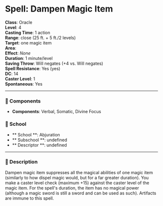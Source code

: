
# Spell: Dampen Magic Item
**Class**: Oracle  
**Level**: 4  
**Casting Time**: 1 action  
**Range**: close (25 ft. + 5 ft./2 levels)  
**Target**: one magic item  
**Area**:   
**Effect**: _None_  
**Duration**: 1 minute/level  
**Saving Throw**: Will negates (+4 vs. Will negates)  
**Spell Resistance**: Yes (yes)  
**DC**: 14  
**Caster Level**: 1  
**Spontaneous**: Yes

---

### 🔮 Components
- **Components**: Verbal, Somatic, Divine Focus

### 🏫 School
- ** School **: Abjuration
- ** Subschool **: undefined
- ** Descriptor **: undefined
---

### 📜 Description
Dampen magic item suppresses all the magical abilities of one magic item (similarly to how dispel magic would, but for a far greater duration). You make a caster level check (maximum +15) against the caster level of the magic item. For the spell's duration, the item has no magical power (although a magic sword is still a sword and can be used as such). Artifacts are immune to this spell.
